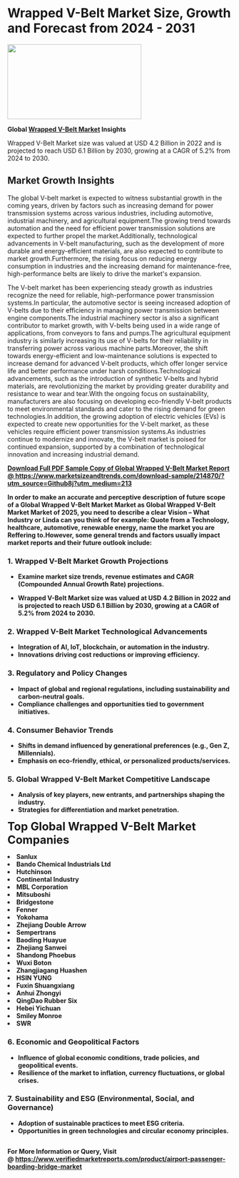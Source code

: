 <H1>Wrapped V-Belt Market Size, Growth and Forecast from 2024 - 2031</H1><img class="aligncenter size-medium wp-image-584254" src="https://thirdeyenews.in/wp-content/uploads/2024/09/Global-Market-Research-300x168.jpeg" alt="" width="300" height="168" /><p><strong>Global&nbsp;<a href="https://www.marketsizeandtrends.com/download-sample/214870/?utm_source=Github8j?utm_medium=213">Wrapped V-Belt Market</a> Insights</strong></p><p>Wrapped V-Belt Market size was valued at USD 4.2 Billion in 2022 and is projected to reach USD 6.1 Billion by 2030, growing at a CAGR of 5.2% from 2024 to 2030.</p><p><h2>Market Growth Insights</h2> <p>The global V-belt market is expected to witness substantial growth in the coming years, driven by factors such as increasing demand for power transmission systems across various industries, including automotive, industrial machinery, and agricultural equipment.The growing trend towards automation and the need for efficient power transmission solutions are expected to further propel the market.Additionally, technological advancements in V-belt manufacturing, such as the development of more durable and energy-efficient materials, are also expected to contribute to market growth.Furthermore, the rising focus on reducing energy consumption in industries and the increasing demand for maintenance-free, high-performance belts are likely to drive the market's expansion.</p> <p><strong><a href="#"></a></strong></p> <p>The V-belt market has been experiencing steady growth as industries recognize the need for reliable, high-performance power transmission systems.In particular, the automotive sector is seeing increased adoption of V-belts due to their efficiency in managing power transmission between engine components.The industrial machinery sector is also a significant contributor to market growth, with V-belts being used in a wide range of applications, from conveyors to fans and pumps.The agricultural equipment industry is similarly increasing its use of V-belts for their reliability in transferring power across various machine parts.Moreover, the shift towards energy-efficient and low-maintenance solutions is expected to increase demand for advanced V-belt products, which offer longer service life and better performance under harsh conditions.Technological advancements, such as the introduction of synthetic V-belts and hybrid materials, are revolutionizing the market by providing greater durability and resistance to wear and tear.With the ongoing focus on sustainability, manufacturers are also focusing on developing eco-friendly V-belt products to meet environmental standards and cater to the rising demand for green technologies.In addition, the growing adoption of electric vehicles (EVs) is expected to create new opportunities for the V-belt market, as these vehicles require efficient power transmission systems.As industries continue to modernize and innovate, the V-belt market is poised for continued expansion, supported by a combination of technological innovation and increasing industrial demand.<p><strong><a href="#"></p><p><span class=""><strong>Download Full PDF Sample Copy of Global Wrapped V-Belt Market Report</strong> @ <a href="https://www.marketsizeandtrends.com/download-sample/214870/?utm_source=Github8j?utm_medium=213" target="_blank">https://www.marketsizeandtrends.com/download-sample/214870/?utm_source=Github8j?utm_medium=213</a></span></p><p>In order to make an accurate and perceptive description of future scope of a Global&nbsp;Wrapped V-Belt Market Market as Global&nbsp;Wrapped V-Belt Market Market of 2025, you need to describe a clear Vision &ndash; What Industry or Linda can you think of for example: Quote from a Technology, healthcare, automotive, renewable energy, name the market you are Reffering to.However, some general trends and factors usually impact market reports and their future outlook include:</p><h3>1.&nbsp;<strong>Wrapped V-Belt Market Growth Projections</strong></h3><ul><li>Examine market size trends, revenue estimates and CAGR (Compounded Annual Growth Rate) projections.</li><li><p>Wrapped V-Belt Market size was valued at USD 4.2 Billion in 2022 and is projected to reach USD 6.1 Billion by 2030, growing at a CAGR of 5.2% from 2024 to 2030.</p></li></ul><h3>2.&nbsp;<strong>Wrapped V-Belt Market Technological Advancements</strong></h3><ul><li>Integration of AI, IoT, blockchain, or automation in the industry.</li><li>Innovations driving cost reductions or improving efficiency.</li></ul><h3>3.&nbsp;<strong>Regulatory and Policy Changes</strong></h3><ul><li>Impact of global and regional regulations, including sustainability and carbon-neutral goals.</li><li>Compliance challenges and opportunities tied to government initiatives.</li></ul><h3>4.&nbsp;<strong>Consumer Behavior Trends</strong></h3><ul><li>Shifts in demand influenced by generational preferences (e.g., Gen Z, Millennials).</li><li>Emphasis on eco-friendly, ethical, or personalized products/services.</li></ul><h3>5.&nbsp;<strong>Global Wrapped V-Belt Market Competitive Landscape</strong></h3><ul><li>Analysis of key players, new entrants, and partnerships shaping the industry.</li><li>Strategies for differentiation and market penetration.</li></ul><p data-pm-slice="1 1 []"><span style="color: inherit; font-family: inherit; font-size: 25px;">Top Global Wrapped V-Belt Market Companies</span></p><div class="" data-test-id=""><p><li>Sanlux</li><li> Bando Chemical Industrials Ltd</li><li> Hutchinson</li><li> Continental Industry</li><li> MBL Corporation</li><li> Mitsuboshi</li><li> Bridgestone</li><li> Fenner</li><li> Yokohama</li><li> Zhejiang Double Arrow</li><li> Sempertrans</li><li> Baoding Huayue</li><li> Zhejiang Sanwei</li><li> Shandong Phoebus</li><li> Wuxi Boton</li><li> Zhangjiagang Huashen</li><li> HSIN YUNG</li><li> Fuxin Shuangxiang</li><li> Anhui Zhongyi</li><li> QingDao Rubber Six</li><li> Hebei Yichuan</li><li> Smiley Monroe</li><li> SWR</li></p></div><h3>6.&nbsp;<strong>Economic and Geopolitical Factors</strong></h3><ul><li>Influence of global economic conditions, trade policies, and geopolitical events.</li><li>Resilience of the market to inflation, currency fluctuations, or global crises.</li></ul><h3>7.&nbsp;<strong>Sustainability and ESG (Environmental, Social, and Governance)</strong></h3><ul><li>Adoption of sustainable practices to meet ESG criteria.</li><li>Opportunities in green technologies and circular economy principles.</li></ul><h2><strong style="font-size: 14px;">For More Information or Query, Visit @&nbsp;</strong><a style="background-color: #ffffff; font-size: 14px;" href="https://www.marketsizeandtrends.com/report/wrapped-v-belt-market/" target="_blank">https://www.verifiedmarketreports.com/product/airport-passenger-boarding-bridge-market</a></h2>